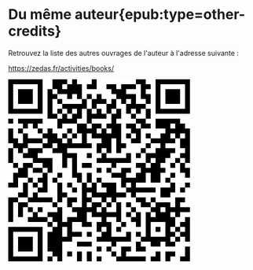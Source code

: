# Du même auteur{epub:type=other-credits}

Retrouvez la liste des autres ouvrages de l'auteur à l'adresse suivante :

https://zedas.fr/activities/books/

![Livres du même auteur](./img/books.png)
